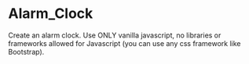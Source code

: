 # Alarm_Clock

Create an alarm clock. Use ONLY vanilla javascript, no libraries or frameworks allowed for Javascript (you can use any css framework like Bootstrap).
